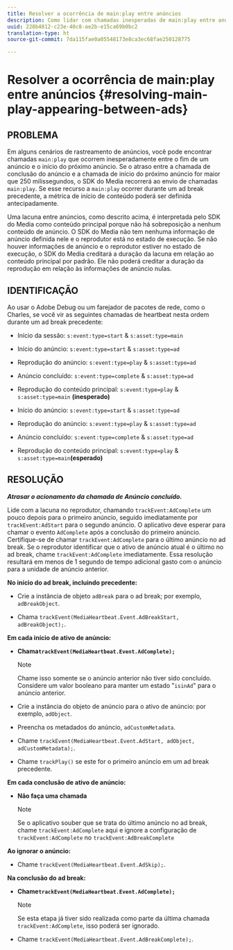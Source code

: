 ```yaml
---
title: Resolver a ocorrência de main:play entre anúncios
description: Como lidar com chamadas inesperadas de main:play entre anúncios.
uuid: 228b4812-c23e-40c8-ae2b-e15ca69b0bc2
translation-type: ht
source-git-commit: 7da115fae0a05548173e8ca3ec68fae250128775

---
```



# Resolver a ocorrência de main:play entre anúncios {#resolving-main-play-appearing-between-ads}

## PROBLEMA

Em alguns cenários de rastreamento de anúncios, você pode encontrar chamadas `main:play` que ocorrem inesperadamente entre o fim de um anúncio e o início do próximo anúncio. Se o atraso entre a chamada de conclusão do anúncio e a chamada de início do próximo anúncio for maior que 250 milissegundos, o SDK do Media recorrerá ao envio de chamadas `main:play`. Se esse recurso a `main:play` ocorrer durante um ad break precedente, a métrica de início de conteúdo poderá ser definida antecipadamente.

Uma lacuna entre anúncios, como descrito acima, é interpretada pelo SDK do Media como conteúdo principal porque não há sobreposição a nenhum conteúdo de anúncio. O SDK do Media não tem nenhuma informação de anúncio definida nele e o reprodutor está no estado de execução. Se não houver informações de anúncio e o reprodutor estiver no estado de execução, o SDK do Media creditará a duração da lacuna em relação ao conteúdo principal por padrão. Ele não poderá creditar a duração da reprodução em relação às informações de anúncio nulas.

## IDENTIFICAÇÃO

Ao usar o Adobe Debug ou um farejador de pacotes de rede, como o Charles, se você vir as seguintes chamadas de heartbeat nesta ordem durante um ad break precedente:

* Início da sessão: `s:event:type=start` &amp; `s:asset:type=main`
* Início do anúncio: `s:event:type=start` &amp; `s:asset:type=ad`
* Reprodução do anúncio: `s:event:type=play` &amp; `s:asset:type=ad`
* Anúncio concluído: `s:event:type=complete` &amp; `s:asset:type=ad`
* Reprodução do conteúdo principal: `s:event:type=play` &amp; `s:asset:type=main` **(inesperado)**

* Início do anúncio: `s:event:type=start` &amp; `s:asset:type=ad`
* Reprodução do anúncio: `s:event:type=play` &amp; `s:asset:type=ad`
* Anúncio concluído: `s:event:type=complete` &amp; `s:asset:type=ad`
* Reprodução do conteúdo principal: `s:event:type=play` &amp; `s:asset:type=main`**(esperado)**

## RESOLUÇÃO

***Atrasar o acionamento da chamada de Anúncio concluído.***

Lide com a lacuna no reprodutor, chamando `trackEvent:AdComplete` um pouco depois para o primeiro anúncio, seguido imediatamente por `trackEvent:AdStart` para o segundo anúncio. O aplicativo deve esperar para chamar o evento `AdComplete` após a conclusão do primeiro anúncio. Certifique-se de chamar `trackEvent:AdComplete` para o último anúncio no ad break. Se o reprodutor identificar que o ativo de anúncio atual é o último no ad break, chame `trackEvent:AdComplete` imediatamente. Essa resolução resultará em menos de 1 segundo de tempo adicional gasto com o anúncio para a unidade de anúncio anterior.

**No início do ad break, incluindo precedente:**

* Crie a instância de objeto `adBreak` para o ad break; por exemplo, `adBreakObject`.

* Chama `trackEvent(MediaHeartbeat.Event.AdBreakStart, adBreakObject);`.

**Em cada início de ativo de anúncio:**

* **Chama`trackEvent(MediaHeartbeat.Event.AdComplete);`**

   >[!NOTE]
   >
   >Chame isso somente se o anúncio anterior não tiver sido concluído. Considere um valor booleano para manter um estado "`isinAd`" para o anúncio anterior.

* Crie a instância do objeto de anúncio para o ativo de anúncio: por exemplo, `adObject`.
* Preencha os metadados do anúncio, `adCustomMetadata`.
* Chame `trackEvent(MediaHeartbeat.Event.AdStart, adObject, adCustomMetadata);`.
* Chame `trackPlay()` se este for o primeiro anúncio em um ad break precedente.

**Em cada conclusão de ativo de anúncio:**

* **Não faça uma chamada**

   >[!NOTE]
   >
   >Se o aplicativo souber que se trata do último anúncio no ad break, chame `trackEvent:AdComplete` aqui e ignore a configuração de `trackEvent:AdComplete` no `trackEvent:AdBreakComplete`

**Ao ignorar o anúncio:**

* Chame `trackEvent(MediaHeartbeat.Event.AdSkip);`.

**Na conclusão do ad break:**

* **Chame`trackEvent(MediaHeartbeat.Event.AdComplete);`**

   >[!NOTE]
   >
   >Se esta etapa já tiver sido realizada como parte da última chamada `trackEvent:AdComplete`, isso poderá ser ignorado.

* Chame `trackEvent(MediaHeartbeat.Event.AdBreakComplete);`.

